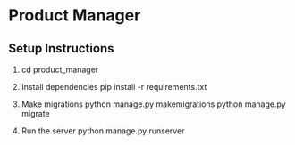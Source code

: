 # Product Manager

## Setup Instructions

1. 
   cd product_manager

2.  Install dependencies
    pip install -r requirements.txt

3. Make migrations
    python manage.py makemigrations
    python manage.py migrate

4.  Run the server
    python manage.py runserver
